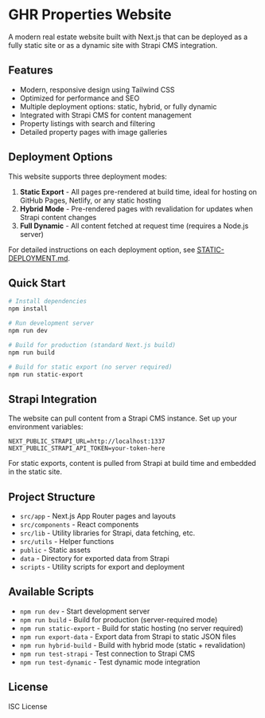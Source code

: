 # GHR Properties Website

A modern real estate website built with Next.js that can be deployed as a fully static site or as a dynamic site with Strapi CMS integration.

## Features

- Modern, responsive design using Tailwind CSS
- Optimized for performance and SEO
- Multiple deployment options: static, hybrid, or fully dynamic
- Integrated with Strapi CMS for content management
- Property listings with search and filtering
- Detailed property pages with image galleries

## Deployment Options

This website supports three deployment modes:

1. **Static Export** - All pages pre-rendered at build time, ideal for hosting on GitHub Pages, Netlify, or any static hosting
2. **Hybrid Mode** - Pre-rendered pages with revalidation for updates when Strapi content changes
3. **Full Dynamic** - All content fetched at request time (requires a Node.js server)

For detailed instructions on each deployment option, see [STATIC-DEPLOYMENT.md](./STATIC-DEPLOYMENT.md).

## Quick Start

```bash
# Install dependencies
npm install

# Run development server
npm run dev

# Build for production (standard Next.js build)
npm run build

# Build for static export (no server required)
npm run static-export
```

## Strapi Integration

The website can pull content from a Strapi CMS instance. Set up your environment variables:

```
NEXT_PUBLIC_STRAPI_URL=http://localhost:1337
NEXT_PUBLIC_STRAPI_API_TOKEN=your-token-here
```

For static exports, content is pulled from Strapi at build time and embedded in the static site.

## Project Structure

- `src/app` - Next.js App Router pages and layouts
- `src/components` - React components
- `src/lib` - Utility libraries for Strapi, data fetching, etc.
- `src/utils` - Helper functions
- `public` - Static assets
- `data` - Directory for exported data from Strapi
- `scripts` - Utility scripts for export and deployment

## Available Scripts

- `npm run dev` - Start development server
- `npm run build` - Build for production (server-required mode)
- `npm run static-export` - Build for static hosting (no server required)
- `npm run export-data` - Export data from Strapi to static JSON files
- `npm run hybrid-build` - Build with hybrid mode (static + revalidation)
- `npm run test-strapi` - Test connection to Strapi CMS
- `npm run test-dynamic` - Test dynamic mode integration

## License

ISC License
